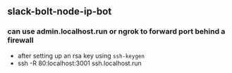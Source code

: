 ## slack-bolt-node-ip-bot
### can use admin.localhost.run or ngrok to forward port behind a firewall
* after setting up an rsa key using `ssh-keygen`
* ssh -R 80:localhost:3001 ssh.localhost.run

